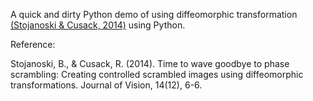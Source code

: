 A quick and dirty Python demo of using diffeomorphic transformation [(Stojanoski & Cusack, 2014)](https://doi.org/10.1167/14.12.6) using Python. 

Reference:

Stojanoski, B., & Cusack, R. (2014). Time to wave goodbye to phase scrambling: Creating controlled scrambled images using diffeomorphic transformations. Journal of Vision, 14(12), 6-6.
